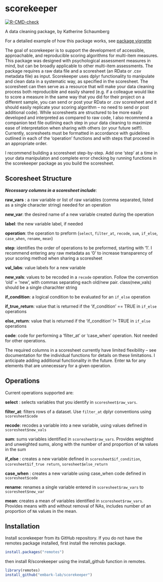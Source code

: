 
<!-- README.md is generated from README.Rmd. Please edit that file -->

# scorekeeper

<!-- badges: start -->

[![R-CMD-check](https://github.com/embark-lab/scorekeeper/workflows/R-CMD-check/badge.svg)](https://github.com/embark-lab/scorekeeper/actions)
<!-- badges: end -->

A data cleaning package, by Katherine Schaumberg

For a detailed example of how this package works, see [package
vignette](https://embark-lab.github.io/scorekeeper/articles/scorekeeper-vignette.html)

The goal of scorekeeper is to support the development of accessible,
approachable, and reproducible scoring algorithms for multi-item
measures. This package was designed with psychological assessment
measures in mind, but can be broadly applicable to other multi-item
assessments. The package requires a raw data file and a scoresheet (an
RData or .csv metadata file) as input. Scorekeeper uses dplyr
functionality to manipulate and clean data in a systematic way, as
specified in the scoresheet. The scoresheet can then serve as a resource
that will make your data cleaning process both reproducible and easily
shared (e.g. if a colleague would like to score a measure in the same
way that you did for their project on a different sample, you can send
or post your RData or .csv scoresheet and it should easily replicate
your scoring algorithm – no need to send or post additional code). While
scoresheets are structured to be more easily developed and interpreted
as compared to raw code, I also recommend a companion text file
outlining each step in your data cleaning to maximize ease of
interpretation when sharing with others (or your future self!).
Currently, scoresheets must be formatted in accordance with guidelines
outlined in each of the ‘operation’ functions and with steps that
proceed in an appropriate order.

I recommend building a scoresheet step-by-step. Add one ‘step’ at a time
in your data manipulaton and complete error checking by running
functions in the scorekeeper package as you build the scoresheet.

## Scoresheet Structure

***Necessary columns in a scoresheet include***:

**raw_vars** : a raw variable or list of raw variables (comma separated,
listed as a single character string) needed for an operation

**new_var**: the desired name of a new variable created during the
operation

**label**: the new variable label, if needed

**operation**: the operation to preform (`select`, `filter_at`,
`recode`, `sum`, `if_else`, `case_when`, `rename`, `mean`)

**step**: identifies the order of operations to be preformed, starting
with ‘1’. I recommend entering any raw metadata as ‘0’ to increase
transparency of your scoring method when sharing a scoresheet

**val_labs**: value labels for a new variable

**new_vals**: values to be recoded in a `recode` operation. Follow the
convention ‘old’ = ‘new’, with commas separating each old/new pair.
class(new_vals) should be a single charachter string

**if_condition**: a logical condition to be evaluated for an `if_else`
operation

**if_true_return**: value that is returned if the ‘if_condition’ == TRUE
in `if_else` operations

**else_return**: value that is returned if the ‘if_condition’ != TRUE in
`if_else` operations

**code**: code for performing a ‘filter_at’ or ‘case_when’ operation.
Not needed for other operations.

The required columns in a scoresheet currently have limited flexibility
– see documentation for the individual functions for details on these
limitations. I anticipate adding additional functionality in the future.
Enter `NA` for any elements that are unnecessary for a given operation.

## Operations

Current operations supported are:

**select** : selects variables that you identify in
`scoresheet$raw_vars`.

**filter_at**: filters rows of a dataset. Use `filter_at` dplyr
conventions using `scoresheet$code`

**recode**: recodes a variable into a new variable, using values defined
in `scoresheet$new_vals`

**sum**: sums variables identified in `scoresheet$raw_vars`. Provides
weighted and unweighted sums, along with the number of and proportion of
`NA` values in the sum

**if_else** : creates a new variable defined in
`scoresheet$if_condition`, `scoresheet$if_true return`,
`soresheet$else_return`

**case_when** : creates a new variable using case_when code defined in
`scoresheet$code`

**rename**: renames a single variable entered in `scoresheet$raw_vars`
to `scoresheet$new_var`

**mean**: creates a mean of variables identified in
`scoresheet$raw_vars`. Provides means with and without removal of NAs,
includes number of an proportion of `NA` values in the mean.

## Installation

Install scorekeeper from its GitHub repository. If you do not have the
remotes package installed, first install the remotes package.

``` r
install.packages("remotes")
```

then install R/scorekeeper using the install_github function in remotes.

``` r
library(remotes)
install_github("embark-lab/scorekeeper")
```
